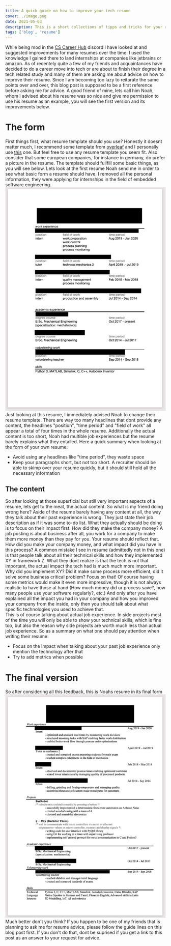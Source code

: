 ```yaml
---
title: A quick guide on how to improve your tech resume
cover: ./image.png
date: 2021-05-03
description: This is a short collections of tipps and tricks for your resume that I have gathered over time 
tags: ['blog', 'resume']
---
```


While being mod in the [CS Career Hub](https://cscareerhub.com/) discord I have looked at and suggested improvements for many resumes over the time. I used the knowledge I gained there to land internships at companies like jetbrains or amazon.
As of recentely quite a few of my friends and acquaintances have decided to do a career move into tech or are about to finish their degree in a tech related study and many of them are asking me about advice on how to improve their resume. Since I am becoming too lazy to reitarate the same points over and over, this blog post is supposed to be a first reference before asking me for advice.
A good friend of mine, lets call him Noah, whom I advised about his resume was so nice and give me permission to use his resume as an example, you will see the first version and its improvements below.
# The form
First things first, what resume template should you use? Honestly it doesnt matter much, I recommend some template from [overleaf](https://de.overleaf.com/gallery/tagged/cv) and I personally use [this](https://de.overleaf.com/latex/templates/jakes-resume-anonymous/cstpnrbkhndn) one. But feel free to use any resume template you seem fit. Also consider that some european companies, for instance in germany, do prefer a picture in the resume. The template should fullfill some basic things, as you will see below.
Lets look at the first resume Noah send me in order to see what basic form a resume should have.
I removed all the personal information, they were applying for internships in the field of embedded software engineering.
![resume-v1](./resume-v1.png)
Just looking at this resume, I immediately advised Noah to change their resume template.
There are way too many headlines that dont provide any content, the headlines "position", "time period"  and "field of work" all appear a total of four times in the whole resume. Additionally the actual content is too short, Noah had multible job experiences but the resume barely explains what they entailed.
Here a quick summary when looking at the form of your own resume:
- Avoid using any headlines like "time period", they waste space
- Keep your paragraphs short, but not too short. A recruiter should be able to skimp over your resume quickly, but it should still hold all the necessary information 

## The content
So after looking at those superficial but still very important aspects of a resume, lets get to the meat, the actual content. So what is my friend doing wrong here? Aside of the resume barely having any content at all, the way they talk about their past experience is wrong. They just state their job description as if it was some to-do list. What they actually should be doing is to focus on their impact first. How did they make the company money? A job posting is about business after all, you work for a company to make them more money than they pay for you. Your resume should reflect that. How did you make your company money, and what impact did you have in this process? 
A common mistake I see in resume (admittedly not in this one) is that people talk about all their technical skills and how they implemented XY in framework Z. What they dont realize is that the tech is not that important, the actual impact the tech had is much much more important.
Why did you implement XY? Did it make some process more efficient, did it solve some business critical problem? Focus on that! Of course having some metrics would make it even more impressive, though it is not always realistic to have those at hand (How much money did ur process save?, how many people use your software regularly?, etc.)
And only after you have explained all the impact you had in your company and how you improved your company from the inside, only then you should talk about what specific technologies you used to achieve that.  
This is of course talking about actual job experience. In side projects most of the time you will only be able to show your technical skills, which is fine too, but also the reason why side projects are worth much less than actual job experience.
So as a summary on what one should pay attention when writing their resume:
- Focus on the impact when talking about your past job experience only mention the technology after that
- Try to add metrics when possible

# The final version
So after considering all this feedback, this is Noahs resume in its final form
![resume-v2](./resume-v2.png)
Much better don't you think? 
If you happen to be one of my friends that is planning to ask me for resume advice, please follow the guide lines on this blog post first. If you don't do that, dont be suprised if you get a link to this post as an answer to your request for advice.